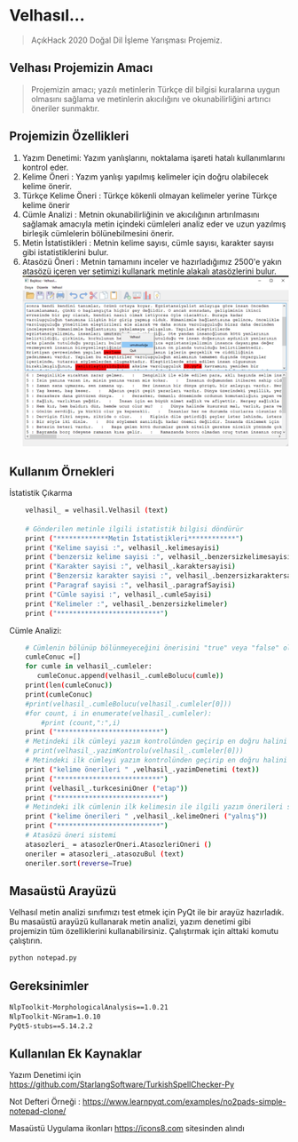 # Velhasıl...
> AçıkHack 2020 Doğal Dil İşleme Yarışması Projemiz.
## Velhası Projemizin Amacı
> Projemizin amacı; yazılı metinlerin Türkçe dil bilgisi kuralarına uygun olmasını sağlama ve metinlerin akıcılığını ve okunabilirliğini artırıcı öneriler sunmaktır. 


## Projemizin Özellikleri

1. Yazım Denetimi: Yazım yanlışlarını, noktalama işareti hatalı kullanımlarını kontrol eder. 
2. Kelime Öneri : Yazım yanlışı yapılmış kelimeler için doğru olabilecek kelime önerir.
2. Türkçe Kelime Öneri : Türkçe kökenli olmayan kelimeler yerine Türkçe kelime önerir
3. Cümle Analizi : Metnin okunabilirliğinin ve akıcılığının artırılmasını sağlamak amacıyla metin içindeki cümleleri analiz eder ve uzun yazılmış birleşik cümlelerin bölünebilmesini önerir.
4. Metin İstatistikleri : Metnin kelime sayısı, cümle sayısı, karakter sayısı gibi istatistiklerini bulur.
5. Atasözü Öneri : Metnin tamamını inceler ve hazırladığımız 2500'e yakın atasözü içeren ver setimizi kullanark metinle alakalı atasözlerini bulur.
![](velhasilEkran.png)

## Kullanım Örnekleri

İstatistik Çıkarma

```sh
    velhasil_ = velhasil.Velhasil (text)

    # Gönderilen metinle ilgili istatistik bilgisi döndürür
    print ("*************Metin İstatistikleri************")
    print ("Kelime sayisi :", velhasil_.kelimesayisi)
    print ("benzersiz kelime sayisi :", velhasil_.benzersizkelimesayisi)
    print ("Karakter sayisi :", velhasil_.karaktersayisi)
    print ("Benzersiz karakter sayisi :", velhasil_.benzersizkaraktersayisi)
    print ("Paragraf sayisi :", velhasil_.paragrafSayisi)
    print ("Cümle sayisi :", velhasil_.cumleSayisi)
    print ("Kelimeler :", velhasil_.benzersizkelimeler)
    print ("**************************")
```

Cümle Analizi:

```sh
    # Cümlenin bölünüp bölünmeyeceğini önerisini "true" veya "false" olarak bildirir
    cumleConuc =[]
    for cumle in velhasil_.cumleler:
       cumleConuc.append(velhasil_.cumleBolucu(cumle))
    print(len(cumleConuc))
    print(cumleConuc)
    #print(velhasil_.cumleBolucu(velhasil_.cumleler[0]))
    #for count, i in enumerate(velhasil_.cumleler):
        #print (count,":",i)
    print ("**************************")
    # Metindeki ilk cümleyi yazım kontrolünden geçirip en doğru halini döndürür
    # print(velhasil_.yazimKontrolu(velhasil_.cumleler[0]))
    # Metindeki ilk cümleyi yazım kontrolünden geçirip en doğru halini döndürür
    print ("kelime önerileri " ,velhasil_.yazimDenetimi (text))
    print ("**************************")
    print (velhasil_.turkcesiniOner ("etap"))
    print ("**************************")
    # Metindeki ilk cümlenin ilk kelimesin ile ilgili yazım önerileri sunar
    print ("kelime önerileri " ,velhasil_.kelimeOneri ("yalnış"))
    print ("**************************")
    # Atasözü öneri sistemi
    atasozleri_ = atasozlerOneri.AtasozleriOneri ()
    oneriler = atasozleri_.atasozuBul (text)
    oneriler.sort(reverse=True)
```


## Masaüstü Arayüzü

Velhasıl metin analizi sınıfımızı test etmek için PyQt ile bir arayüz hazırladık. Bu masaüstü arayüzü kullanarak metin analizi, yazım denetimi gibi projemizin tüm özelliklerini kullanabilirsiniz. Çalıştırmak için alttaki komutu çalıştırın.

```sh
python notepad.py
```

## Gereksinimler

```sh
NlpToolkit-MorphologicalAnalysis==1.0.21
NlpToolkit-NGram=1.0.10
PyQt5-stubs==5.14.2.2
```

## Kullanılan Ek Kaynaklar


Yazım Denetimi için https://github.com/StarlangSoftware/TurkishSpellChecker-Py 

Not Defteri Örneği : https://www.learnpyqt.com/examples/no2pads-simple-notepad-clone/

Masaüstü Uygulama ikonları https://icons8.com sitesinden alındı

